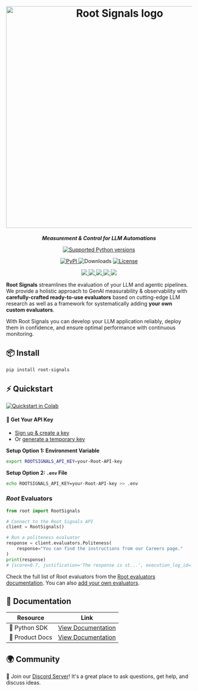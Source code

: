 <h1 align="center">
  <img width="600" alt="Root Signals logo" src="https://app.rootsignals.ai/images/root-signals-color.svg" loading="lazy">
</h1>

  <!-- This is commented so it is easier to sync with the docs/index.rst -->

<p align="center" class="large-text">
  <i><strong>Measurement & Control for LLM Automations</strong></i>
</p>

<p align="center">
    <a href="https://pypi.org/project/root-signals/">
      <img alt="Supported Python versions" src="https://img.shields.io/badge/Python-3.10%20to%203.13-yellow?style=for-the-badge&logo=python&logoColor=yellow">
    </a>
</p>

<p align="center">
  <a href="https://pypi.org/project/root-signals">
    <img src="https://img.shields.io/pypi/v/root-signals" alt="PyPI">
  </a>
  <img src="https://img.shields.io/pypi/dm/root-signals?color=orange" alt="Downloads">
  <a href="https://github.com/root-signals/rs-python-sdk/blob/main/LICENSE">
    <img src="https://img.shields.io/github/license/root-signals/rs-python-sdk.svg" alt="License">
  </a>
</p>

<p align="center">
  <a href="https://app.rootsignals.ai/register">
    <img src="https://img.shields.io/badge/Get_Started-2E6AFB?style=for-the-badge&logo=rocket&logoColor=white&scale=2" />
  </a>

  <a href="https://huggingface.co/root-signals">
    <img src="https://img.shields.io/badge/HuggingFace-FF9D00?style=for-the-badge&logo=huggingface&logoColor=white&scale=2" />
  </a>

  <a href="https://discord.gg/QbDAAmW9yz">
    <img src="https://img.shields.io/badge/Discord-5865F2?style=for-the-badge&logo=discord&logoColor=white&scale=2" />
  </a>

  <a href="https://sdk.rootsignals.ai/en/latest/">
    <img src="https://img.shields.io/badge/Documentation-E53935?style=for-the-badge&logo=readthedocs&logoColor=white&scale=2" />
  </a>

  <a href="https://app.rootsignals.ai/demo-user">
    <img src="https://img.shields.io/badge/Temporary_API_Key-15a20b?style=for-the-badge&logo=keycdn&logoColor=white&scale=2" />
  </a>
</p>


**Root Signals** streamlines the evaluation of your LLM and agentic pipelines. We provide a holistic approach to GenAI measurability & observability with **carefully-crafted ready-to-use evaluators** based on cutting-edge LLM research as well as a framework for systematically adding **your own custom evaluators**.

With Root Signals you can develop your LLM application reliably, deploy them in confidence, and ensure optimal performance with continuous monitoring.

## 📦 Install

```bash
pip install root-signals
```


## ⚡ Quickstart

</p>
    <a href="https://colab.research.google.com/drive/1ztDFIItKGEruDD2SOiixatm4klxpT6Of?usp=sharing">
        <img alt="Quickstart in Colab" src="https://colab.research.google.com/assets/colab-badge.svg">
    </a>
</p>



#### 🔑 Get Your API Key  
- [Sign up & create a key](https://app.rootsignals.ai/settings/api-keys)  
- Or [generate a temporary key](https://app.rootsignals.ai/demo-user)  

**Setup Option 1: Environment Variable**  
```bash
export ROOTSIGNALS_API_KEY=your-Root-API-key
```

**Setup Option 2: `.env` File**  
```bash
echo ROOTSIGNALS_API_KEY=your-Root-API-key >> .env
```

### *Root* Evaluators
```python
from root import RootSignals

# Connect to the Root Signals API
client = RootSignals()

# Run a politeness evaluator
response = client.evaluators.Politeness(
    response="You can find the instructions from our Careers page."
)
print(response)
# {score=0.7, justification='The response is st...', execution_log_id=...}
```

Check the full list of Root evaluators from the [Root evaluators documentation](https://docs.rootsignals.ai/quick-start/usage/evaluators#list-of-evaluators-maintained-by-root-signals). You can also [add your own evaluators](https://sdk.rootsignals.ai/en/latest/examples.html#custom-evaluator).


## 📖 Documentation

| Resource | Link |
|----------|------|
| 🐍 Python SDK | [View Documentation](https://sdk.rootsignals.ai) |
| 📘 Product Docs | [View Documentation](https://docs.rootsignals.ai) |


## 🌍 Community

💬 Join our [Discord Server](https://discord.gg/EhazTQsFnj)! It's a great place to ask questions, get help, and discuss ideas.

